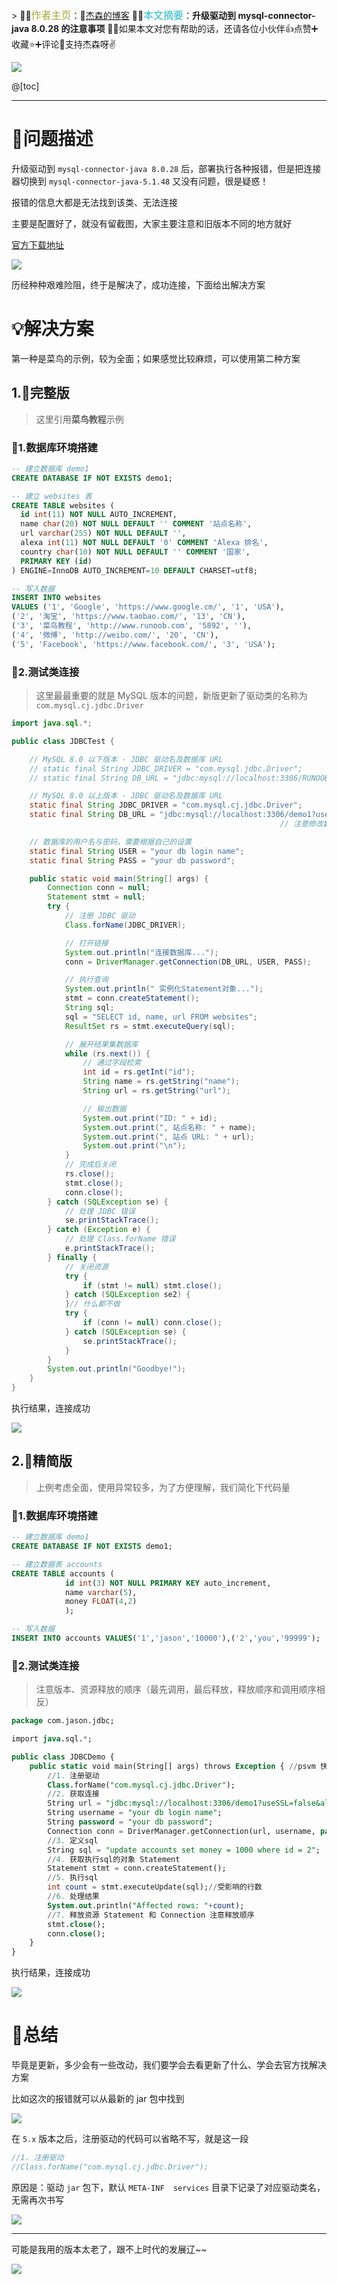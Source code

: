﻿﻿> 👲👲<font color=#a2a837 size=3>作者主页</font>：🔗[杰森的博客](https://blog.csdn.net/m0_51269961)
📒📒<font color=#20b9cd size=3>本文摘要</font>：<strong>升级驱动到 mysql-connector-java 8.0.28 的注意事项</strong>
💖💖如果本文对您有帮助的话，还请各位小伙伴👍点赞➕收藏⭐➕评论💭支持杰森呀✌️

![](https://img-blog.csdnimg.cn/a7dead605e9643a58a286a77bd691970.png#pic_cennter)

@[toc]

___
# 🐛问题描述
升级驱动到 `mysql-connector-java 8.0.28` 后，部署执行各种报错，但是把连接器切换到 `mysql-connector-java-5.1.48` 又没有问题，很是疑惑！

报错的信息大都是无法找到该类、无法连接

主要是配置好了，就没有留截图，大家主要注意和旧版本不同的地方就好

[官方下载地址](https://dev.mysql.com/downloads/connector/j/)

![](https://img-blog.csdnimg.cn/2d32b303c6b14e89b312f73a8a96f934.png)

历经种种艰难险阻，终于是解决了，成功连接，下面给出解决方案
# 💡解决方案
第一种是菜鸟的示例，较为全面；如果感觉比较麻烦，可以使用第二种方案
## 1.🔎完整版
> 这里引用**菜鸟教程**示例

### 📡1.数据库环境搭建

```sql
-- 建立数据库 demo1
CREATE DATABASE IF NOT EXISTS demo1;

-- 建立 websites 表
CREATE TABLE websites (
  id int(11) NOT NULL AUTO_INCREMENT,
  name char(20) NOT NULL DEFAULT '' COMMENT '站点名称',
  url varchar(255) NOT NULL DEFAULT '',
  alexa int(11) NOT NULL DEFAULT '0' COMMENT 'Alexa 排名',
  country char(10) NOT NULL DEFAULT '' COMMENT '国家',
  PRIMARY KEY (id)
) ENGINE=InnoDB AUTO_INCREMENT=10 DEFAULT CHARSET=utf8;

-- 写入数据
INSERT INTO websites
VALUES ('1', 'Google', 'https://www.google.cm/', '1', 'USA'), 
('2', '淘宝', 'https://www.taobao.com/', '13', 'CN'), 
('3', '菜鸟教程', 'http://www.runoob.com', '5892', ''), 
('4', '微博', 'http://weibo.com/', '20', 'CN'), 
('5', 'Facebook', 'https://www.facebook.com/', '3', 'USA');
```

### 📡2.测试类连接

> 这里最最重要的就是 MySQL 版本的问题，新版更新了驱动类的名称为 `com.mysql.cj.jdbc.Driver`


```java
import java.sql.*;

public class JDBCTest {

    // MySQL 8.0 以下版本 - JDBC 驱动名及数据库 URL
    // static final String JDBC_DRIVER = "com.mysql.jdbc.Driver";
    // static final String DB_URL = "jdbc:mysql://localhost:3306/RUNOOB";

    // MySQL 8.0 以上版本 - JDBC 驱动名及数据库 URL
    static final String JDBC_DRIVER = "com.mysql.cj.jdbc.Driver";
    static final String DB_URL = "jdbc:mysql://localhost:3306/demo1?useSSL=false&allowPublicKeyRetrieval=true&serverTimezone=UTC&useServerPrepStmts=true";
                                                            // 注意修改数据库名 

    // 数据库的用户名与密码，需要根据自己的设置
    static final String USER = "your db login name";
    static final String PASS = "your db password";

    public static void main(String[] args) {
        Connection conn = null;
        Statement stmt = null;
        try {
            // 注册 JDBC 驱动
            Class.forName(JDBC_DRIVER);

            // 打开链接
            System.out.println("连接数据库...");
            conn = DriverManager.getConnection(DB_URL, USER, PASS);

            // 执行查询
            System.out.println(" 实例化Statement对象...");
            stmt = conn.createStatement();
            String sql;
            sql = "SELECT id, name, url FROM websites";
            ResultSet rs = stmt.executeQuery(sql);

            // 展开结果集数据库
            while (rs.next()) {
                // 通过字段检索
                int id = rs.getInt("id");
                String name = rs.getString("name");
                String url = rs.getString("url");

                // 输出数据
                System.out.print("ID: " + id);
                System.out.print(", 站点名称: " + name);
                System.out.print(", 站点 URL: " + url);
                System.out.print("\n");
            }
            // 完成后关闭
            rs.close();
            stmt.close();
            conn.close();
        } catch (SQLException se) {
            // 处理 JDBC 错误
            se.printStackTrace();
        } catch (Exception e) {
            // 处理 Class.forName 错误
            e.printStackTrace();
        } finally {
            // 关闭资源
            try {
                if (stmt != null) stmt.close();
            } catch (SQLException se2) {
            }// 什么都不做
            try {
                if (conn != null) conn.close();
            } catch (SQLException se) {
                se.printStackTrace();
            }
        }
        System.out.println("Goodbye!");
    }
}
```

执行结果，连接成功

![](https://img-blog.csdnimg.cn/78091ccf167c4cc5a6f3a8560fd620e9.png)

## 2.🔎精简版

> 上例考虑全面，使用异常较多，为了方便理解，我们简化下代码量

### 📡1.数据库环境搭建

```sql
-- 建立数据库 demo1
CREATE DATABASE IF NOT EXISTS demo1;

-- 建立数据表 accounts
CREATE TABLE accounts (
			id int(3) NOT NULL PRIMARY KEY auto_increment,
			name varchar(5),
			money FLOAT(4,2)
			);

-- 写入数据
INSERT INTO accounts VALUES('1','jason','10000'),('2','you','99999');
```

### 📡2.测试类连接

> 注意版本、资源释放的顺序（最先调用，最后释放，释放顺序和调用顺序相反）

```sql
package com.jason.jdbc;

import java.sql.*;

public class JDBCDemo {
    public static void main(String[] args) throws Exception { //psvm 快速生成
        //1. 注册驱动
        Class.forName("com.mysql.cj.jdbc.Driver");
        //2. 获取连接
        String url = "jdbc:mysql://localhost:3306/demo1?useSSL=false&allowPublicKeyRetrieval=true&serverTimezone=UTC&useServerPrepStmts=true";
        String username = "your db login name";
        String password = "your db password";
        Connection conn = DriverManager.getConnection(url, username, password);
        //3. 定义sql
        String sql = "update accounts set money = 1000 where id = 2";
        //4. 获取执行sql的对象 Statement
        Statement stmt = conn.createStatement();
        //5. 执行sql
        int count = stmt.executeUpdate(sql);//受影响的行数
        //6. 处理结果
        System.out.println("Affected rows: "+count);
        //7. 释放资源 Statement 和 Connection 注意释放顺序
        stmt.close();
        conn.close();
    }
}
```

执行结果，连接成功

![](https://img-blog.csdnimg.cn/592143e72c284f479d3e4ddd19ea99c5.png)

# 📒总结
毕竟是更新，多少会有一些改动，我们要学会去看更新了什么、学会去官方找解决方案

比如这次的报错就可以从最新的 jar 包中找到

![](https://img-blog.csdnimg.cn/0b7e6fa61ee14f7cb058813ae22cda22.png)

在 `5.x` 版本之后，注册驱动的代码可以省略不写，就是这一段

```java
//1. 注册驱动
//Class.forName("com.mysql.cj.jdbc.Driver");
```

原因是：驱动 `jar` 包下，默认 `META-INF  services` 目录下记录了对应驱动类名，无需再次书写

![](https://img-blog.csdnimg.cn/99621f3f15a941ac876e212d7dbea355.png)

___

可能是我用的版本太老了，跟不上时代的发展辽~~

![](https://img-blog.csdnimg.cn/e49ab973b2f04dfda6df8723346227af.gif)

